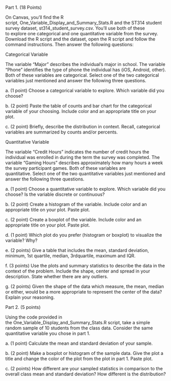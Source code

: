 Part 1. (18 Points) 

On Canvas, you’ll find the R script, One_Variable_Display_and_Summary_Stats.R and the ST314 student survey dataset, st314_student_survey.csv. You’ll use both of these to explore one categorical and one quantitative variable from the survey. Download the R script and the dataset, open the R script and follow the command instructions. Then answer the following questions: 

Categorical Variable 

The variable “Major” describes the individual’s major in school. The variable “Phone” identifies the type of phone the individual has (iOS, Android, other). Both of these variables are categorical. Select one of the two categorical variables just mentioned and answer the following three questions.

a. (1 point) Choose a categorical variable to explore. Which variable did you choose? 

b. (2 point) Paste the table of counts and bar chart for the categorical variable of your choosing. Include color and an appropriate title on your plot. 

c. (2 point) Briefly, describe the distribution in context. Recall, categorical variables are summarized by counts and/or percents. 

Quantitative Variable

The variable “Credit Hours” indicates the number of credit hours the individual was enrolled in during the term the survey was completed. The variable “Gaming Hours” describes approximately how many hours a week the survey participant games. Both of these variables are quantitative. Select one of the two quantitative variables just mentioned and answer the following three questions.

a. (1 point) Choose a quantitative variable to explore. Which variable did you choose? Is the variable discrete or continuous?

b. (2 point) Create a histogram of the variable. Include color and an appropriate title on your plot. Paste plot. 

c. (2 point) Create a boxplot of the variable. Include color and an appropriate title on your plot. Paste plot. 

d. (1 point) Which plot do you prefer (histogram or boxplot) to visualize the variable? Why? 

e. (2 points) Give a table that includes the mean, standard deviation, minimum, 1st quartile, median, 3rdquartile, maximum and IQR. 

f. (3 points) Use the plots and summary statistics to describe the data in the context of the problem. Include the shape, center and spread in your description. State whether there are any outliers. 

g. (2 points) Given the shape of the data which measure, the mean, median or either, would be a more appropriate to represent the center of the data? Explain your reasoning.   

Part 2. (5 points)

Using the code provided in the One_Variable_Display_and_Summary_Stats.R script, take a simple random sample of 10 students from the class data. Consider the same quantitative variable you chose in part 1. 

a. (1 point) Calculate the mean and standard deviation of your sample. 

b. (2 point) Make a boxplot or histogram of the sample data. Give the plot a title and change the color of the plot from the plot in part 1. Paste plot. 

c. (2 points) How different are your sampled statistics in comparison to the overall class mean and standard deviation? How different is the distribution?